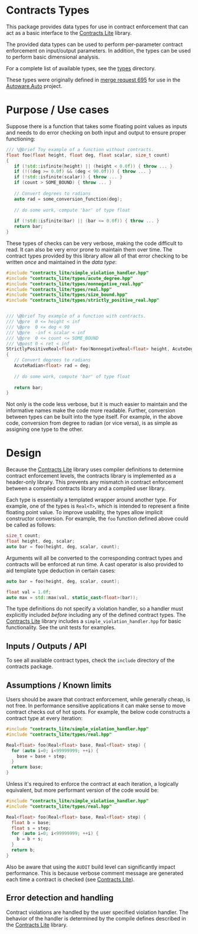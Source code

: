 Contracts Types
===========

This package provides data types for use in contract enforcement that can act as a basic interface to the [Contracts Lite](README.md) library.

The provided data types can be used to perform per-parameter contract enforcement on input/output parameters.
In addition, the types can be used to perform basic dimensional analysis.

For a complete list of available types, see the [types](types) directory.

These types were originally defined in [merge request 695](https://gitlab.com/autowarefoundation/autoware.auto/AutowareAuto/-/merge_requests/695) for use in the [Autoware.Auto](https://www.autoware.auto/) project.

# Purpose / Use cases

Suppose there is a function that takes some floating point values as inputs and needs to do error checking on both input and output to ensure proper functioning:

```c++
/// \@brief Toy example of a function without contracts.
float foo(float height, float deg, float scalar, size_t count)
{
   if (!std::isfinite(height) || (height < 0.0f)) { throw ... }
   if (!((deg >= 0.0f) && (deg < 90.0f))) { throw ... }
   if (!std::isfinite(scalar)) { throw ... }
   if (count > SOME_BOUND) { throw ... }
   
   // Convert degrees to radians
   auto rad = some_conversion_function(deg);
   
   // do some work, compute 'bar' of type float
   
   if (!std::isfinite(bar) || (bar <= 0.0f)) { throw ... }
   return bar;
}
```

These types of checks can be very verbose, making the code difficult to read.
It can also be very error prone to maintain them over time.
The contract types provided by this library allow all of that error checking to be written _once_ and maintained in the _data type_:

```c++
#include "contracts_lite/simple_violation_handler.hpp"
#include "contracts_lite/types/acute_degree.hpp"
#include "contracts_lite/types/nonnegative_real.hpp"
#include "contracts_lite/types/real.hpp"
#include "contracts_lite/types/size_bound.hpp"
#include "contracts_lite/types/strictly_positive_real.hpp"


/// \@brief Toy example of a function with contracts.
/// \@pre  0 <= height < inf
/// \@pre  0 <= deg < 90
/// \@pre  -inf < scalar < inf
/// \@pre  0 <= count <= SOME_BOUND
/// \@post 0 < ret < inf
StrictlyPositiveReal<float> foo(NonnegativeReal<float> height, AcuteDegree<float> deg, Real<float> scalar, SizeBound<SOME_BOUND> count)
{  
   // Convert degrees to radians
   AcuteRadian<float> rad = deg;
   
   // do some work, compute 'bar' of type float
   
   return bar;
}
```

Not only is the code less verbose, but it is much easier to maintain and the informative names make the code more readable.
Further, conversion between types can be built into the type itself.
For example, in the above code, conversion from degree to radian (or vice versa), is as simple as assigning one type to the other.

# Design

Because the [Contracts Lite](README.md) library uses compiler definitions to determine contract enforcement levels, the contracts library is implemented as a header-only library.
This prevents any mismatch in contract enforcement between a compiled contracts library and a compiled user library.

Each type is essentially a templated wrapper around another type.
For example, one of the types is `Real<T>`, which is intended to represent a finite floating point value.
To improve usability, the types allow implicit constructor conversion.
For example, the `foo` function defined above could be called as follows:

```c++
size_t count;
float height, deg, scalar;
auto bar = foo(height, deg, scalar, count);
```

Arguments will all be converted to the corresponding contract types and contracts will be enforced at run time.
A cast operator is also provided to aid template type deduction in certain cases:

```c++
auto bar = foo(height, deg, scalar, count);

float val = 1.0f;
auto max = std::max(val, static_cast<float>(bar));
```

The type definitions do not specify a violation handler, so a handler must explicitly included _before_ including any of the defined contract types.
The [Contracts Lite](README.md) library includes a `simple_violation_handler.hpp` for basic functionality.
See the unit tests for examples.

## Inputs / Outputs / API

To see all available contract types, check the `include` directory of the contracts package.

## Assumptions / Known limits

Users should be aware that contract enforcement, while generally cheap, is not free.
In performance sensitive applications it can make sense to move contract checks out of hot spots.
For example, the below code constructs a contract type at every iteration:

```c++
#include "contracts_lite/simple_violation_handler.hpp"
#include "contracts_lite/types/real.hpp"

Real<float> foo(Real<float> base, Real<float> step) {
  for (auto i=0; i<99999999; ++i) {
    base = base + step;
  }
  return base;
}
```

Unless it's required to enforce the contract at each iteration, a logically equivalent, but more performant version of the code would be:

```c++
#include "contracts_lite/simple_violation_handler.hpp"
#include "contracts_lite/types/real.hpp"

Real<float> foo(Real<float> base, Real<float> step) {
  float b = base;
  float s = step;
  for (auto i=0; i<99999999; ++i) {
    b = b + s;
  }
  return b;
}
```

Also be aware that using the `AUDIT` build level can significantly impact performance.
This is because verbose comment message are generated each time a contract is checked (see [Contracts Lite](README.md)).

## Error detection and handling

Contract violations are handled by the user specified violation handler.
The behavior of the handler is determined by the compile defines described in the [Contracts Lite](README.md) library.
